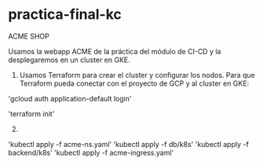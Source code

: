 # practica-final-kc

ACME SHOP

Usamos la webapp ACME de la práctica del módulo de CI-CD y la desplegaremos en un cluster en GKE.

1. Usamos Terraform para crear el cluster y configurar los nodos.
  Para que Terraform pueda conectar con el proyecto de GCP y al cluster en GKE:

'gcloud auth application-default login'

'terraform init'


2. 

'kubectl apply -f acme-ns.yaml'
'kubectl apply -f db/k8s'
'kubectl apply -f backend/k8s'
'kubectl apply -f acme-ingress.yaml'
